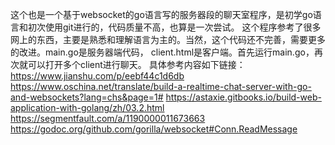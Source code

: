 这个也是一个基于websocket的go语言写的服务器段的聊天室程序，是初学go语言和初次使用git进行的，代码质量不高，也算是一次尝试。
这个程序参考了很多网上的东西，主要是熟悉和理解语言为主的。当然，这个代码还不完善，需要更多的改进。main.go是服务器端代码，
client.html是客户端。首先运行main.go，再次就可以打开多个client进行聊天。
具体参考内容如下链接：
https://www.jianshu.com/p/eebf44c1d6db
https://www.oschina.net/translate/build-a-realtime-chat-server-with-go-and-websockets?lang=chs&page=1#
https://astaxie.gitbooks.io/build-web-application-with-golang/zh/03.2.html
https://segmentfault.com/a/1190000011673663
https://godoc.org/github.com/gorilla/websocket#Conn.ReadMessage
